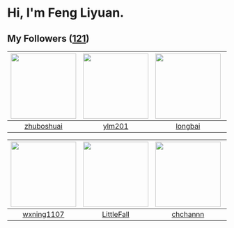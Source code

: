 # Hi, I'm Feng Liyuan.

## My Followers ([121](https://github.com/SunRunAway?tab=followers))

| <img src="https://avatars.githubusercontent.com/u/10694566?v=4" width="150" height="150" /> | <img src="https://avatars.githubusercontent.com/u/588162?v=4" width="150" height="150" /> | <img src="https://avatars.githubusercontent.com/u/1204301?v=4" width="150" height="150" /> | <img src="https://avatars.githubusercontent.com/u/35601156?v=4" width="150" height="150" /> |
| :-----------------------------------------------------------------------------------------: | :---------------------------------------------------------------------------------------: | :----------------------------------------------------------------------------------------: | :-----------------------------------------------------------------------------------------: |
|                         [zhuboshuai](https://github.com/zhuboshuai)                         |                            [ylm201](https://github.com/ylm201)                            |                            [longbai](https://github.com/longbai)                           |                        [macrostring](https://github.com/macrostring)                        |

| <img src="https://avatars.githubusercontent.com/u/42286315?v=4" width="150" height="150" /> | <img src="https://avatars.githubusercontent.com/u/30543181?v=4" width="150" height="150" /> | <img src="https://avatars.githubusercontent.com/u/4281540?v=4" width="150" height="150" /> | <img src="https://avatars.githubusercontent.com/u/35111?v=4" width="150" height="150" /> |
| :-----------------------------------------------------------------------------------------: | :-----------------------------------------------------------------------------------------: | :----------------------------------------------------------------------------------------: | :--------------------------------------------------------------------------------------: |
|                         [wxning1107](https://github.com/wxning1107)                         |                         [LittleFall](https://github.com/LittleFall)                         |                           [chchannn](https://github.com/chchannn)                          |                            [why404](https://github.com/why404)                           |